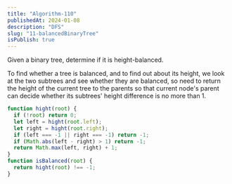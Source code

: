 ```yaml
---
title: "Algorithm-110"
publishedAt: 2024-01-08
description: "DFS"
slug: "11-balancedBinaryTree"
isPublish: true
---
```


Given a binary tree, determine if it is height-balanced.

To find whether a tree is balanced, and to find out about its height, we look at the two subtrees and see whether they are balanced, so need to return the height of the current tree to the parents so that current node's parent can decide whether its subtrees' height difference is no more than 1.

```js
function hight(root) {
  if (!root) return 0;
  let left = hight(root.left);
  let right = hight(root.right);
  if (left === -1 || right === -1) return -1;
  if (Math.abs(left - right) > 1) return -1;
  return Math.max(left, right) + 1;
}
function isBalanced(root) {
  return hight(root) !== -1;
}
```
